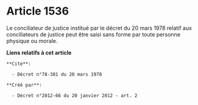 # Article 1536

Le conciliateur de justice institué par le décret du 20 mars 1978 relatif aux conciliateurs de justice peut être saisi sans
forme par toute personne physique ou morale.

**Liens relatifs à cet article**

	**Cite**:

	  - Décret n°78-381 du 20 mars 1978

	**Créé par**:

	  - Décret n°2012-66 du 20 janvier 2012 - art. 2
